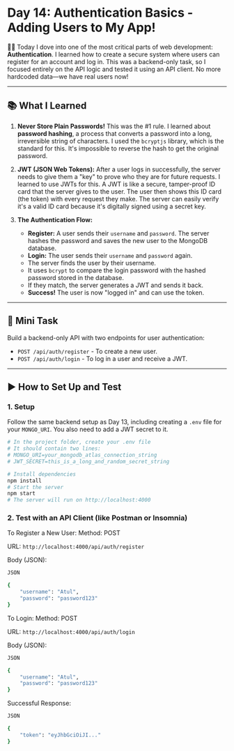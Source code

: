 # Day 14: Authentication Basics - Adding Users to My App!

👨‍💻 Today I dove into one of the most critical parts of web development: **Authentication**. I learned how to create a secure system where users can register for an account and log in. This was a backend-only task, so I focused entirely on the API logic and tested it using an API client. No more hardcoded data—we have real users now!

---

## 📚 What I Learned

1.  **Never Store Plain Passwords!** This was the #1 rule. I learned about **password hashing**, a process that converts a password into a long, irreversible string of characters. I used the `bcryptjs` library, which is the standard for this. It's impossible to reverse the hash to get the original password. 
2.  **JWT (JSON Web Tokens):** After a user logs in successfully, the server needs to give them a "key" to prove who they are for future requests. I learned to use JWTs for this. A JWT is like a secure, tamper-proof ID card that the server gives to the user. The user then shows this ID card (the token) with every request they make. The server can easily verify it's a valid ID card because it's digitally signed using a secret key.

3.  **The Authentication Flow:**
    * **Register:** A user sends their `username` and `password`. The server hashes the password and saves the new user to the MongoDB database.
    * **Login:** The user sends their `username` and `password` again.
    * The server finds the user by their username.
    * It uses `bcrypt` to compare the login password with the hashed password stored in the database.
    * If they match, the server generates a JWT and sends it back.
    * **Success!** The user is now "logged in" and can use the token.

---

## 📝 Mini Task

Build a backend-only API with two endpoints for user authentication:
* `POST /api/auth/register` - To create a new user.
* `POST /api/auth/login` - To log in a user and receive a JWT.

---

## ▶️ How to Set Up and Test

### 1. Setup

Follow the same backend setup as Day 13, including creating a `.env` file for your `MONGO_URI`. You also need to add a JWT secret to it.

```bash
# In the project folder, create your .env file
# It should contain two lines:
# MONGO_URI=your_mongodb_atlas_connection_string
# JWT_SECRET=this_is_a_long_and_random_secret_string

# Install dependencies
npm install
# Start the server
npm start
# The server will run on http://localhost:4000
```

### 2. Test with an API Client (like Postman or Insomnia)

To Register a New User:
Method: POST

URL: `http://localhost:4000/api/auth/register`

Body (JSON):
```bash
JSON

{
    "username": "Atul",
    "password": "password123"
}
```

To Login:
Method: POST

URL: `http://localhost:4000/api/auth/login`

Body (JSON):

```bash
JSON

{
    "username": "Atul",
    "password": "password123"
}
```
Successful Response:

```bash
JSON

{
    "token": "eyJhbGciOiJI..."
}
```
